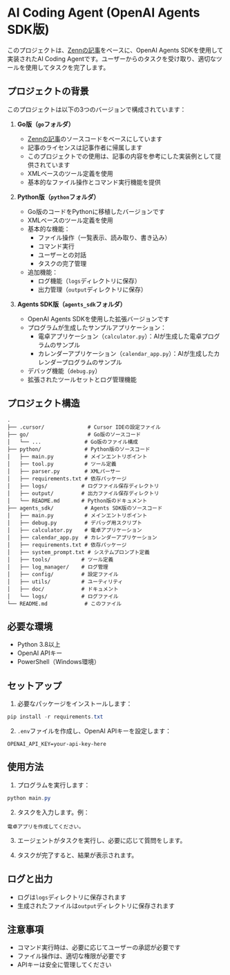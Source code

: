 # AI Coding Agent (OpenAI Agents SDK版)

このプロジェクトは、[Zennの記事](https://zenn.dev/minedia/articles/11822c2b509a79)をベースに、OpenAI Agents SDKを使用して実装されたAI Coding Agentです。ユーザーからのタスクを受け取り、適切なツールを使用してタスクを完了します。

## プロジェクトの背景

このプロジェクトは以下の3つのバージョンで構成されています：

1. **Go版（`go`フォルダ）**
   - [Zennの記事](https://zenn.dev/minedia/articles/11822c2b509a79)のソースコードをベースにしています
   - 記事のライセンスは記事作者に帰属します
   - このプロジェクトでの使用は、記事の内容を参考にした実装例として提供されています
   - XMLベースのツール定義を使用
   - 基本的なファイル操作とコマンド実行機能を提供

2. **Python版（`python`フォルダ）**
   - Go版のコードをPythonに移植したバージョンです
   - XMLベースのツール定義を使用
   - 基本的な機能：
     - ファイル操作（一覧表示、読み取り、書き込み）
     - コマンド実行
     - ユーザーとの対話
     - タスクの完了管理
   - 追加機能：
     - ログ機能（`logs`ディレクトリに保存）
     - 出力管理（`output`ディレクトリに保存）

3. **Agents SDK版（`agents_sdk`フォルダ）**
   - OpenAI Agents SDKを使用した拡張バージョンです
   - プログラムが生成したサンプルアプリケーション：
     - 電卓アプリケーション（`calculator.py`）：AIが生成した電卓プログラムのサンプル
     - カレンダーアプリケーション（`calendar_app.py`）：AIが生成したカレンダープログラムのサンプル
   - デバッグ機能（`debug.py`）
   - 拡張されたツールセットとログ管理機能

## プロジェクト構造

```
.
├── .cursor/              # Cursor IDEの設定ファイル
├── go/                   # Go版のソースコード
│   └── ...              # Go版のファイル構成
├── python/              # Python版のソースコード
│   ├── main.py          # メインエントリポイント
│   ├── tool.py          # ツール定義
│   ├── parser.py        # XMLパーサー
│   ├── requirements.txt # 依存パッケージ
│   ├── logs/           # ログファイル保存ディレクトリ
│   ├── output/         # 出力ファイル保存ディレクトリ
│   └── README.md       # Python版のドキュメント
├── agents_sdk/          # Agents SDK版のソースコード
│   ├── main.py          # メインエントリポイント
│   ├── debug.py         # デバッグ用スクリプト
│   ├── calculator.py    # 電卓アプリケーション
│   ├── calendar_app.py  # カレンダーアプリケーション
│   ├── requirements.txt # 依存パッケージ
│   ├── system_prompt.txt # システムプロンプト定義
│   ├── tools/          # ツール定義
│   ├── log_manager/    # ログ管理
│   ├── config/         # 設定ファイル
│   ├── utils/          # ユーティリティ
│   ├── doc/            # ドキュメント
│   └── logs/           # ログファイル
└── README.md            # このファイル
```

## 必要な環境

- Python 3.8以上
- OpenAI APIキー
- PowerShell（Windows環境）

## セットアップ

1. 必要なパッケージをインストールします：
```powershell
pip install -r requirements.txt
```

2. `.env`ファイルを作成し、OpenAI APIキーを設定します：
```
OPENAI_API_KEY=your-api-key-here
```

## 使用方法

1. プログラムを実行します：
```powershell
python main.py
```

2. タスクを入力します。例：
```
電卓アプリを作成してください。
```

3. エージェントがタスクを実行し、必要に応じて質問をします。

4. タスクが完了すると、結果が表示されます。

## ログと出力

- ログは`logs`ディレクトリに保存されます
- 生成されたファイルは`output`ディレクトリに保存されます

## 注意事項

- コマンド実行時は、必要に応じてユーザーの承認が必要です
- ファイル操作は、適切な権限が必要です
- APIキーは安全に管理してください 